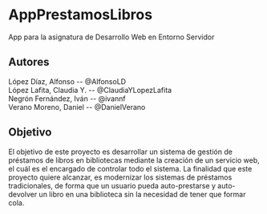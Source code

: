 # AppPrestamosLibros
App para la asignatura de Desarrollo Web en Entorno Servidor

## Autores

López Díaz, Alfonso -- @AlfonsoLD <br>
López Lafita, Claudia Y. -- @ClaudiaYLopezLafita<br>
Negrón Fernández, Iván -- @ivannf<br>
Verano Moreno, Daniel -- @DanielVerano<br>
## Objetivo

El objetivo de este proyecto es desarrollar un sistema de gestión de préstamos de libros en bibliotecas mediante la creación de un servicio web, el cuál es el encargado de controlar todo el sistema. La finalidad que este proyecto quiere alcanzar, es modernizar los sistemas de préstamos tradicionales, de forma que un usuario pueda auto-prestarse y auto-devolver un libro en una biblioteca sin la necesidad de tener que formar cola. 
